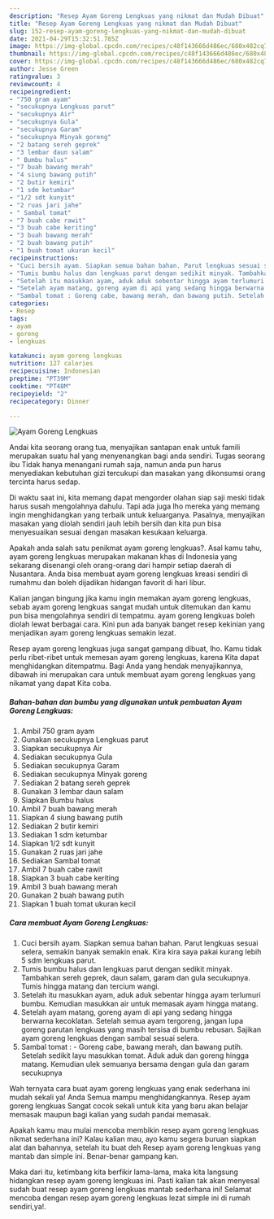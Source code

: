 ```yaml
---
description: "Resep Ayam Goreng Lengkuas yang nikmat dan Mudah Dibuat"
title: "Resep Ayam Goreng Lengkuas yang nikmat dan Mudah Dibuat"
slug: 152-resep-ayam-goreng-lengkuas-yang-nikmat-dan-mudah-dibuat
date: 2021-04-29T15:32:51.785Z
image: https://img-global.cpcdn.com/recipes/c48f143666d486ec/680x482cq70/ayam-goreng-lengkuas-foto-resep-utama.jpg
thumbnail: https://img-global.cpcdn.com/recipes/c48f143666d486ec/680x482cq70/ayam-goreng-lengkuas-foto-resep-utama.jpg
cover: https://img-global.cpcdn.com/recipes/c48f143666d486ec/680x482cq70/ayam-goreng-lengkuas-foto-resep-utama.jpg
author: Jesse Green
ratingvalue: 3
reviewcount: 4
recipeingredient:
- "750 gram ayam"
- "secukupnya Lengkuas parut"
- "secukupnya Air"
- "secukupnya Gula"
- "secukupnya Garam"
- "secukupnya Minyak goreng"
- "2 batang sereh geprek"
- "3 lembar daun salam"
- " Bumbu halus"
- "7 buah bawang merah"
- "4 siung bawang putih"
- "2 butir kemiri"
- "1 sdm ketumbar"
- "1/2 sdt kunyit"
- "2 ruas jari jahe"
- " Sambal tomat"
- "7 buah cabe rawit"
- "3 buah cabe keriting"
- "3 buah bawang merah"
- "2 buah bawang putih"
- "1 buah tomat ukuran kecil"
recipeinstructions:
- "Cuci bersih ayam. Siapkan semua bahan bahan. Parut lengkuas sesuai selera, semakin banyak semakin enak. Kira kira saya pakai kurang lebih 5 sdm lengkuas parut."
- "Tumis bumbu halus dan lengkuas parut dengan sedikit minyak. Tambahkan sereh geprek, daun salam, garam dan gula secukupnya. Tumis hingga matang dan tercium wangi."
- "Setelah itu masukkan ayam, aduk aduk sebentar hingga ayam terlumuri bumbu. Kemudian masukkan air untuk memasak ayam hingga matang."
- "Setelah ayam matang, goreng ayam di api yang sedang hingga berwarna kecoklatan. Setelah semua ayam tergoreng, jangan lupa goreng parutan lengkuas yang masih tersisa di bumbu rebusan. Sajikan ayam goreng lengkuas dengan sambal sesuai selera."
- "Sambal tomat : Goreng cabe, bawang merah, dan bawang putih. Setelah sedikit layu masukkan tomat. Aduk aduk dan goreng hingga matang. Kemudian ulek semuanya bersama dengan gula dan garam secukupnya"
categories:
- Resep
tags:
- ayam
- goreng
- lengkuas

katakunci: ayam goreng lengkuas 
nutrition: 127 calories
recipecuisine: Indonesian
preptime: "PT39M"
cooktime: "PT48M"
recipeyield: "2"
recipecategory: Dinner

---
```



![Ayam Goreng Lengkuas](https://img-global.cpcdn.com/recipes/c48f143666d486ec/680x482cq70/ayam-goreng-lengkuas-foto-resep-utama.jpg)

Andai kita seorang orang tua, menyajikan santapan enak untuk famili merupakan suatu hal yang menyenangkan bagi anda sendiri. Tugas seorang ibu Tidak hanya menangani rumah saja, namun anda pun harus menyediakan kebutuhan gizi tercukupi dan masakan yang dikonsumsi orang tercinta harus sedap.

Di waktu  saat ini, kita memang dapat mengorder olahan siap saji meski tidak harus susah mengolahnya dahulu. Tapi ada juga lho mereka yang memang ingin menghidangkan yang terbaik untuk keluarganya. Pasalnya, menyajikan masakan yang diolah sendiri jauh lebih bersih dan kita pun bisa menyesuaikan sesuai dengan masakan kesukaan keluarga. 



Apakah anda salah satu penikmat ayam goreng lengkuas?. Asal kamu tahu, ayam goreng lengkuas merupakan makanan khas di Indonesia yang sekarang disenangi oleh orang-orang dari hampir setiap daerah di Nusantara. Anda bisa membuat ayam goreng lengkuas kreasi sendiri di rumahmu dan boleh dijadikan hidangan favorit di hari libur.

Kalian jangan bingung jika kamu ingin memakan ayam goreng lengkuas, sebab ayam goreng lengkuas sangat mudah untuk ditemukan dan kamu pun bisa mengolahnya sendiri di tempatmu. ayam goreng lengkuas boleh diolah lewat berbagai cara. Kini pun ada banyak banget resep kekinian yang menjadikan ayam goreng lengkuas semakin lezat.

Resep ayam goreng lengkuas juga sangat gampang dibuat, lho. Kamu tidak perlu ribet-ribet untuk memesan ayam goreng lengkuas, karena Kita dapat menghidangkan ditempatmu. Bagi Anda yang hendak menyajikannya, dibawah ini merupakan cara untuk membuat ayam goreng lengkuas yang nikamat yang dapat Kita coba.

<!--inarticleads1-->

##### Bahan-bahan dan bumbu yang digunakan untuk pembuatan Ayam Goreng Lengkuas:

1. Ambil 750 gram ayam
1. Gunakan secukupnya Lengkuas parut
1. Siapkan secukupnya Air
1. Sediakan secukupnya Gula
1. Sediakan secukupnya Garam
1. Sediakan secukupnya Minyak goreng
1. Sediakan 2 batang sereh geprek
1. Gunakan 3 lembar daun salam
1. Siapkan  Bumbu halus
1. Ambil 7 buah bawang merah
1. Siapkan 4 siung bawang putih
1. Sediakan 2 butir kemiri
1. Sediakan 1 sdm ketumbar
1. Siapkan 1/2 sdt kunyit
1. Gunakan 2 ruas jari jahe
1. Sediakan  Sambal tomat
1. Ambil 7 buah cabe rawit
1. Siapkan 3 buah cabe keriting
1. Ambil 3 buah bawang merah
1. Gunakan 2 buah bawang putih
1. Siapkan 1 buah tomat ukuran kecil




<!--inarticleads2-->

##### Cara membuat Ayam Goreng Lengkuas:

1. Cuci bersih ayam. Siapkan semua bahan bahan. Parut lengkuas sesuai selera, semakin banyak semakin enak. Kira kira saya pakai kurang lebih 5 sdm lengkuas parut.
1. Tumis bumbu halus dan lengkuas parut dengan sedikit minyak. Tambahkan sereh geprek, daun salam, garam dan gula secukupnya. Tumis hingga matang dan tercium wangi.
1. Setelah itu masukkan ayam, aduk aduk sebentar hingga ayam terlumuri bumbu. Kemudian masukkan air untuk memasak ayam hingga matang.
1. Setelah ayam matang, goreng ayam di api yang sedang hingga berwarna kecoklatan. Setelah semua ayam tergoreng, jangan lupa goreng parutan lengkuas yang masih tersisa di bumbu rebusan. Sajikan ayam goreng lengkuas dengan sambal sesuai selera.
1. Sambal tomat : - Goreng cabe, bawang merah, dan bawang putih. Setelah sedikit layu masukkan tomat. Aduk aduk dan goreng hingga matang. Kemudian ulek semuanya bersama dengan gula dan garam secukupnya




Wah ternyata cara buat ayam goreng lengkuas yang enak sederhana ini mudah sekali ya! Anda Semua mampu menghidangkannya. Resep ayam goreng lengkuas Sangat cocok sekali untuk kita yang baru akan belajar memasak maupun bagi kalian yang sudah pandai memasak.

Apakah kamu mau mulai mencoba membikin resep ayam goreng lengkuas nikmat sederhana ini? Kalau kalian mau, ayo kamu segera buruan siapkan alat dan bahannya, setelah itu buat deh Resep ayam goreng lengkuas yang mantab dan simple ini. Benar-benar gampang kan. 

Maka dari itu, ketimbang kita berfikir lama-lama, maka kita langsung hidangkan resep ayam goreng lengkuas ini. Pasti kalian tak akan menyesal sudah buat resep ayam goreng lengkuas mantab sederhana ini! Selamat mencoba dengan resep ayam goreng lengkuas lezat simple ini di rumah sendiri,ya!.

